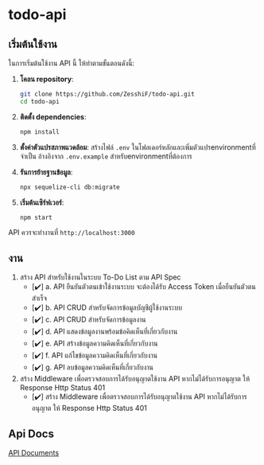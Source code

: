 # todo-api
## เริ่มต้นใช้งาน

ในการเริ่มต้นใช้งาน API นี้ ให้ทำตามขั้นตอนดังนี้:

1. **โคลน repository**:
    ```sh
    git clone https://github.com/ZesshiF/todo-api.git
    cd todo-api
    ```

2. **ติดตั้ง dependencies**:
    ```sh
    npm install
    ```

3. **ตั้งค่าตัวแปรสภาพแวดล้อม**:
    สร้างไฟล์ `.env` ในโฟลเดอร์หลักและเพิ่มตัวแปรenvironmentที่จำเป็น อ้างอิงจาก `.env.example` สำหรับenvironmentที่ต้องการ

4. **รันการย้ายฐานข้อมูล**:
    ```sh
    npx sequelize-cli db:migrate
    ```

5. **เริ่มต้นเซิร์ฟเวอร์**:
    ```sh
    npm start
    ```

API ควรจะทำงานที่ `http://localhost:3000`

## งาน

1. สร้าง API สำหรับใช้งานในระบบ To-Do List ตาม API Spec
    - [✔️] a. API ยืนยันตัวตนเข้าใช้งานระบบ จะต้องได้รับ Access Token เมื่อยืนยันตัวตนสำเร็จ
    - [✔️] b. API CRUD สำหรับจัดการข้อมูลบัญชีผู้ใช้งานระบบ
    - [✔️] c. API CRUD สำหรับจัดการข้อมูลงาน
    - [✔️] d. API แสดงข้อมูลงานพร้อมข้อคิดเห็นที่เกี่ยวกับงาน
    - [✔️] e. API สร้างข้อมูลความคิดเห็นที่เกี่ยวกับงาน
    - [✔️] f. API แก้ไขข้อมูลความคิดเห็นที่เกี่ยวกับงาน
    - [✔️] g. API ลบข้อมูลความคิดเห็นที่เกี่ยวกับงาน
2. สร้าง Middleware เพื่อตรวจสอบการได้รับอนุญาตใช้งาน API หากไม่ได้รับการอนุญาต ให้ Response Http Status 401
    - [✔️] สร้าง Middleware เพื่อตรวจสอบการได้รับอนุญาตใช้งาน API หากไม่ได้รับการอนุญาต ให้ Response Http Status 401

## Api Docs
[API Documents](https://documenter.getpostman.com/view/29494935/2sAYdhJViN)
